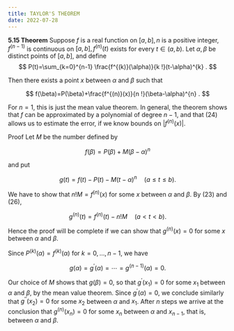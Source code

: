 ```yaml
---
title: TAYLOR'S THEOREM
date: 2022-07-28
---
```



**5.15 Theorem** Suppose $f$ is a real function on $[a, b], n$ is a positive integer, $f^{(n-1)}$ is continuous on $[a, b], f^{(n)}(t)$ exists for every $t \in(a, b)$. Let $\alpha, \beta$ be distinct points of $[a, b]$, and define
$$
P(t)=\sum_{k=0}^{n-1} \frac{f^{(k)}(\alpha)}{k !}(t-\alpha)^{k} .
$$

Then there exists a point $x$ between $\alpha$ and $\beta$ such that

$$
f(\beta)=P(\beta)+\frac{f^{(n)}(x)}{n !}(\beta-\alpha)^{n} .
$$

For $n=1$, this is just the mean value theorem. In general, the theorem shows that $f$ can be approximated by a polynomial of degree $n-1$, and that (24) allows us to estimate the error, if we know bounds on $\left|f^{(n)}(x)\right|$.

Proof Let $M$ be the number defined by

$$
f(\beta)=P(\beta)+M(\beta-\alpha)^{n}
$$

and put

$$
g(t)=f(t)-P(t)-M(t-\alpha)^{n} \quad(a \leq t \leq b) .
$$

We have to show that $n ! M=f^{(n)}(x)$ for some $x$ between $\alpha$ and $\beta$. By (23) and (26),

$$
g^{(n)}(t)=f^{(n)}(t)-n ! M \quad(a<t<b) .
$$

Hence the proof will be complete if we can show that $g^{(n)}(x)=0$ for some $x$ between $\alpha$ and $\beta$.

Since $P^{(k)}(\alpha)=f^{(k)}(\alpha)$ for $k=0, \ldots, n-1$, we have

$$
g(\alpha)=g^{\prime}(\alpha)=\cdots=g^{(n-1)}(\alpha)=0 .
$$

Our choice of $M$ shows that $g(\beta)=0$, so that $g^{\prime}\left(x_{1}\right)=0$ for some $x_{1}$ between $\alpha$ and $\beta$, by the mean value theorem. Since $g^{\prime}(\alpha)=0$, we conclude similarly that $g^{\prime \prime}\left(x_{2}\right)=0$ for some $x_{2}$ between $\alpha$ and $x_{1}$. After $n$ steps we arrive at the conclusion that $g^{(n)}\left(x_{n}\right)=0$ for some $x_{n}$ between $\alpha$ and $x_{n-1}$, that is, between $\alpha$ and $\beta$.


